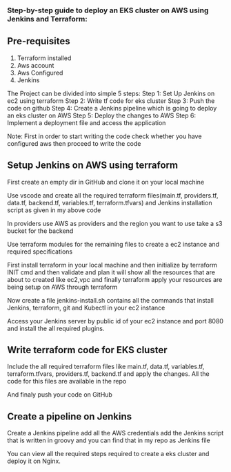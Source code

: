 ### Step-by-step guide to deploy an EKS cluster on AWS using Jenkins and Terraform:

## Pre-requisites
1. Terraform installed
2. Aws account
3. Aws Configured
4. Jenkins

The Project can be divided into simple 5 steps:
Step 1: Set Up Jenkins on ec2 using terraform
Step 2: Write tf code for eks cluster
Step 3: Push the code on github
Step 4: Create a Jenkins pipeline which is going to deploy an eks cluster on AWS
Step 5: Deploy the changes to AWS
Step 6: Implement a deployment file and access the application

Note: First in order to start writing the code check whether you have configured aws then proceed to write the code

## Setup Jenkins on AWS using terraform
First create an empty dir in GitHub and clone it on your local machine

Use vscode and create all the required terraform files(main.tf, providers.tf, data.tf, backend.tf, variables.tf, terraform.tfvars) and Jenkins installation script as given in my above code

In providers use AWS as providers and the region you want to use take a s3 bucket for the backend

Use terraform modules for the remaining files to create a ec2 instance and required specifications

First install terraform in your local machine and then initialize by terraform INIT cmd and then validate and plan it will show all the resources that are about to created like ec2,vpc and finally terraform apply your resources are being setup on AWS through terraform

Now create a file jenkins-install.sh contains all the commands that install Jenkins, terraform, git and Kubectl in your ec2 instance

Access your Jenkins server by public id of your ec2 instance and port 8080 and install the all required plugins.

## Write terraform code for EKS cluster
Include the all required terraform files like main.tf, data.tf, variables.tf, terraform.tfvars, providers.tf, backend.tf and apply the changes. All the code for this files are available in the repo

And finaly push your code on GitHub

## Create a pipeline on Jenkins
Create a Jenkins pipeline add all the AWS credentials add the Jenkins script that is written in groovy and you can find that in my repo as Jenkins file 

You can view all the required steps required to create a eks cluster and deploy it on Nginx.
